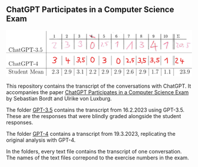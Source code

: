 ## ChatGPT Participates in a Computer Science Exam

<p align="center">
  <img src="img/points.png" width="700" alt="Shapley Values"/>
</p>

This repository contains the transcript of the conversations with ChatGPT. It accompanies the paper [ChatGPT Participates in a Computer Science Exam](https://arxiv.org/abs/2303.09461) by Sebastian Bordt and Ulrike von Luxburg.

The folder [GPT-3.5](https://github.com/tml-tuebingen/chatgpt-algorithm-exam/tree/main/GPT-3.5) contains the transcript from 16.2.2023 using GPT-3.5. These are the responses that were blindly graded alongside the student responses.

The folder [GPT-4](https://github.com/tml-tuebingen/chatgpt-algorithm-exam/tree/main/GPT-4) contains a transcript from 19.3.2023, replicating the original analysis with GPT-4. 

In the folders, every text file contains the transcript of one conversation. The names of the text files correpond to the exercise numbers in the exam.
